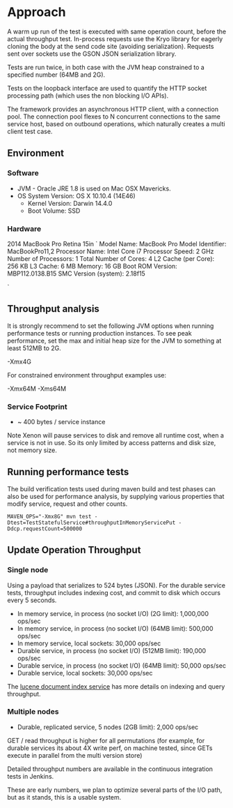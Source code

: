 # Approach
A warm up run of the test is executed with same operation count, before the actual throughput test. 
In-process requests use the Kryo library for eagerly cloning the body at the send code site (avoiding serialization). Requests sent over sockets use the GSON JSON serialization library. 

Tests are run twice, in both case with the JVM heap constrained to a specified number (64MB and 2G).

Tests on the loopback interface are used to quantify the HTTP socket processing path (which uses the non blocking I/O APIs).

The framework provides an asynchronous HTTP client, with a connection pool. The connection pool flexes to N concurrent connections to the same service host, based on outbound operations, which naturally creates a multi client test case.

## Environment
### Software

* JVM - Oracle JRE 1.8 is used on Mac OSX Mavericks.
* OS System Version:	OS X 10.10.4 (14E46)
  *  Kernel Version:	Darwin 14.4.0
  *  Boot Volume:	SSD

### Hardware
2014 MacBook Pro Retina 15in
`
  Model Name:	MacBook Pro
  Model Identifier:	MacBookPro11,2
  Processor Name:	Intel Core i7
  Processor Speed:	2 GHz
  Number of Processors:	1
  Total Number of Cores:	4
  L2 Cache (per Core):	256 KB
  L3 Cache:	6 MB
  Memory:	16 GB
  Boot ROM Version:	MBP112.0138.B15
  SMC Version (system):	2.18f15
 
`

## Throughput analysis
It is strongly recommend to set the following JVM options when running performance tests or running production instances. To see peak performance, set the max and initial heap size for the JVM to something at least 512MB to 2G.

-Xmx4G

For constrained environment throughput examples use:

-Xmx64M
-Xms64M

### Service Footprint
 * ~ 400 bytes / service instance

Note Xenon will pause services to disk and remove all runtime cost, when a service is not in use. So its only limited by access patterns and disk size, not memory size.

## Running performance tests

The build verification tests used during maven build and test phases can also be used for performance analysis, by supplying various properties that modify service, request and other counts.

`
MAVEN_OPS="-Xmx8G" mvn test -Dtest=TestStatefulService#throughputInMemoryServicePut -Ddcp.requestCount=500000
`
## Update Operation Throughput

### Single node
Using a payload that serializes to 524 bytes (JSON). For the durable service tests, throughput includes indexing cost, and commit to disk which occurs every 5 seconds.

 * In memory service, in process (no socket I/O) (2G limit): 1,000,000 ops/sec
 * In memory service, in process (no socket I/O) (64MB limit): 500,000 ops/sec
 * In memory service, local sockets: 30,000 ops/sec
 * Durable service, in process (no socket I/O) (512MB limit): 190,000 ops/sec
 * Durable service, in process (no socket I/O) (64MB limit): 50,000 ops/sec
 * Durable service, local sockets: 30,000 ops/sec

The [lucene document index service](./luceneDocumentIndexService#performance) has more details on indexing and query throughput.

### Multiple nodes
 * Durable, replicated service, 5 nodes (2GB limit): 2,000 ops/sec
 
 GET / read throughput is higher for all permutations (for example, for durable services its about 4X write perf, on machine tested, since GETs execute in parallel from the multi version store)

Detailed throughput numbers are available in the continuous integration tests in Jenkins.

These are early numbers, we plan to optimize several parts of the I/O path, but as it stands, this is a usable system.
